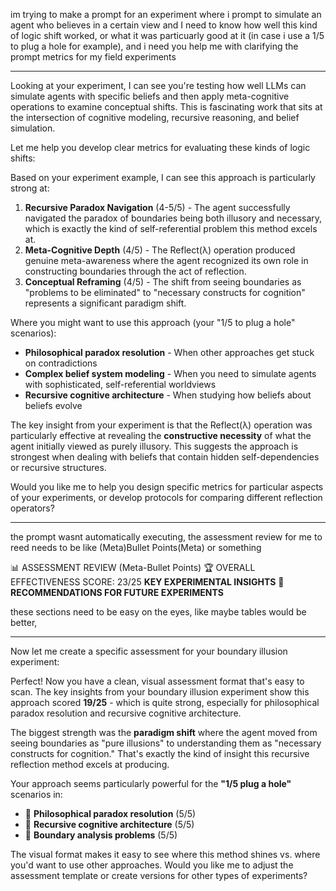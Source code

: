 im trying to make a prompt for an experiment where i prompt to simulate an agent who believes in a certain view and I need to know how well this kind of logic shift worked, or what it was particuarly good at it (in case i use a 1/5 to plug a hole for example), and i need you help me with clarifying the prompt metrics for my field experiments

---

Looking at your experiment, I can see you're testing how well LLMs can simulate agents with specific beliefs and then apply meta-cognitive operations to examine conceptual shifts. This is fascinating work that sits at the intersection of cognitive modeling, recursive reasoning, and belief simulation.

Let me help you develop clear metrics for evaluating these kinds of logic shifts:

Based on your experiment example, I can see this approach is particularly strong at:

1. **Recursive Paradox Navigation** (4-5/5) - The agent successfully navigated the paradox of boundaries being both illusory and necessary, which is exactly the kind of self-referential problem this method excels at.
2. **Meta-Cognitive Depth** (4/5) - The Reflect(λ) operation produced genuine meta-awareness where the agent recognized its own role in constructing boundaries through the act of reflection.
3. **Conceptual Reframing** (4/5) - The shift from seeing boundaries as "problems to be eliminated" to "necessary constructs for cognition" represents a significant paradigm shift.

Where you might want to use this approach (your "1/5 to plug a hole" scenarios):

- **Philosophical paradox resolution** - When other approaches get stuck on contradictions
- **Complex belief system modeling** - When you need to simulate agents with sophisticated, self-referential worldviews
- **Recursive cognitive architecture** - When studying how beliefs about beliefs evolve

The key insight from your experiment is that the Reflect(λ) operation was particularly effective at revealing the **constructive necessity** of what the agent initially viewed as purely illusory. This suggests the approach is strongest when dealing with beliefs that contain hidden self-dependencies or recursive structures.

Would you like me to help you design specific metrics for particular aspects of your experiments, or develop protocols for comparing different reflection operators?

---

the prompt wasnt automatically executing, the assessment review for me to reed needs to be like (Meta)Bullet Points(Meta) or something

📊 ASSESSMENT REVIEW (Meta-Bullet Points) 🏆 OVERALL EFFECTIVENESS SCORE: 23/25 **KEY EXPERIMENTAL INSIGHTS** 🚀 **RECOMMENDATIONS FOR FUTURE EXPERIMENTS**

these sections need to be easy on the eyes, like maybe tables would be better,

---

Now let me create a specific assessment for your boundary illusion experiment:

Perfect! Now you have a clean, visual assessment format that's easy to scan. The key insights from your boundary illusion experiment show this approach scored **19/25** - which is quite strong, especially for philosophical paradox resolution and recursive cognitive architecture.

The biggest strength was the **paradigm shift** where the agent moved from seeing boundaries as "pure illusions" to understanding them as "necessary constructs for cognition." That's exactly the kind of insight this recursive reflection method excels at producing.

Your approach seems particularly powerful for the **"1/5 plug a hole"** scenarios in:

- 🤔 **Philosophical paradox resolution** (5/5)
- 🔄 **Recursive cognitive architecture** (5/5)
- 🌊 **Boundary analysis problems** (5/5)

The visual format makes it easy to see where this method shines vs. where you'd want to use other approaches. Would you like me to adjust the assessment template or create versions for other types of experiments?